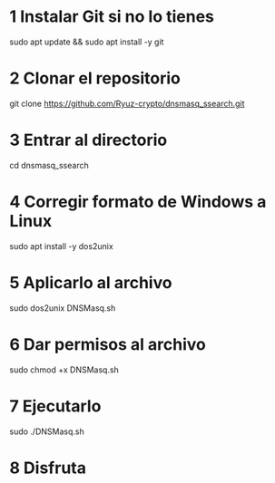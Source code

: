 # 1 Instalar Git si no lo tienes
sudo apt update && sudo apt install -y git

# 2 Clonar el repositorio
git clone https://github.com/Ryuz-crypto/dnsmasq_ssearch.git

# 3 Entrar al directorio
cd dnsmasq_ssearch

# 4 Corregir formato de Windows a Linux
sudo apt install -y dos2unix

# 5 Aplicarlo al archivo
sudo dos2unix DNSMasq.sh

# 6 Dar permisos al archivo
sudo chmod +x DNSMasq.sh

# 7 Ejecutarlo
sudo ./DNSMasq.sh

# 8 Disfruta

